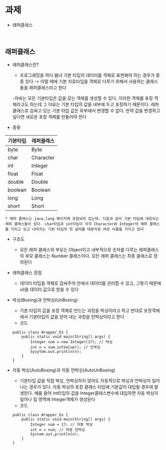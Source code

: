 # 과제
   
* 래퍼클래스

<br>

## 래퍼클래스
   
* 래퍼클래스란?
    * 프로그래밍을 하다 봄녀 기본 타입의 데이터를 객체로 표현해야 하는 경우가 종종 있다 -> 이럴 때에 기본 자료타입을 객체로 다루기 위해서 사용하는 클래스들을 래퍼클래스라고 한다
       
    -자바는 모든 기본타입은 값을 갖는 객체를 생성할 수 있다, 이러한 객체를 포장 객체라고도 하는데 그 이유는 기본 타입의 값을 내부에 두고 포장하기 때문이다. 래퍼클래스로 감싸고 있는 기본 타입 값은 외부에서 변경할 수 없다. 만약 값을 변경하고 싶다면 새로운 포장 객체를 만들어야 한다
   
* 종류
    
|기본타입|래퍼클래스|
|---|---|
|byte|Byte|
|char|Character|
|int|Integer|
|float|Float|
|double|Double|
|boolean|Boolean|
|long|Long|
|short|Short|

    * 래퍼 클래스는 java.lang 패키지에 포함되어 있는데. 다음과 같이 기본 타입에 대응되는 래퍼 클래스들이 있다. char타입과 int타입이 각각 Character와 Integer의 래퍼 클래스를 가지고 있고 나머지는 기본 타입의 첫 글자를 대문자로 바꾼 이름을 가지고 있다
   
* 구조도
    * 모든 래퍼 클래스의 부모는 Object이고 내부적으로 숫자를 다루는 래퍼클래스의 부모 클래스는 Number 클래스이다. 모든 래퍼 클래스는 최종 클래스로 정의된다
   
* 래퍼클래스 장점
     * 데이터 타입을 객체로 감싸주어 안에서 데이터를 관리할 수 있고, 그렇기 때문에 ull을 데이터 값으로 받을 수 있다
       
* 박싱(Boxing)과 언박싱(UnBoxing)
    * 기본 타입의 값을 포장 객체로 만드는 과정을 박싱이라고 하고 반대로 포장객체에서 기본타입의 값을 얻어 내는 과정을 언박싱이라고 한다
    * 코드
    ```
    public class Wrapper_Ex {
        public static void main(String[] args) {
            Integer num = new Integer(17); // 박싱
            int n = num.intValue(); // 언박싱
            Sysytem.out.println(n);
        }
    }
    ```

* 자동 박싱(AutoBoxing)과 자동 언박싱(AutoUnBoxing)
    * 기본타입 값을 직접 박싱, 언박싱하지 않아도 자동적으로 박싱과 언박싱이 일어나는 경우가 있다. 자동 박싱의 포장 클래스 타입에 기본값이 대입될 경우에 발생한다. 예를 들어 int타입의 값을 Integer클래스변수에 대입하면 자동 박싱이 일어나 힙 영역에 Integer객체가 생성된다
    * 코드
    ```
    public class Wrapper_Ex {
        public static void main(String[] args) {
            Integer num = 17; // 자동 박싱
            int n = num; // 자동 언박싱
            System.out,println(n);
        }
    }
    ```

